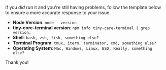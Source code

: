 If you _did_ run it and you're still having problems, follow the template below to ensure a more accurate response to your issue.


- **Node Version**: `node --version`
- **tiny-core-terminal version**: `npm info tiny-care-terminal | grep version:`
- **Shell**: `bash, zsh, fish, something else?`
- **Terminal Program**: `tmux, iterm, terminator, cmd, something else?`
- **Operating System**: `Mac, Windows, Linux, BSD, Really, something else?`

Thank you!
